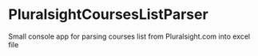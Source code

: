 PluralsightCoursesListParser
============================

Small console app for parsing courses list from Pluralsight.com into excel file
